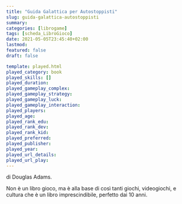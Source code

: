 ```yaml
---
title: "Guida Galattica per Autostoppisti"
slug: guida-galattica-autostoppisti
summary: 
categories: [librogame]
tags: [scheda_LibroGioco]
date: 2021-05-05T23:45:40+02:00
lastmod: 
featured: false
draft: false

template: played.html
played_category: book
played_skills: []
played_duration: 
played_gameplay_complex: 
played_gameplay_strategy: 
played_gameplay_luck: 
played_gameplay_interaction: 
played_players: 
played_age: 
played_rank_edu: 
played_rank_dev: 
played_rank_kid: 
played_preferred: 
played_publisher: 
played_year: 
played_url_details: 
played_url_play: 
---
```



di Douglas Adams.

Non è un libro gioco, ma è alla base di così tanti giochi, videogiochi, e cultura che è un libro imprescindibile, perfetto dai 10 anni.
